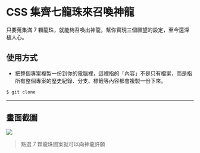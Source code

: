 # CSS 集齊七龍珠來召喚神龍

只要蒐集滿 7 顆龍珠，就能夠召喚出神龍，幫你實現三個願望的設定，至今還深植人心。

## 使用方式
- 把整個專案複製一份到你的電腦裡，這裡指的「內容」不是只有檔案，而是指所有整個專案的歷史紀錄、分支、標籤等內容都會複製一份下來。
```sh
$ git clone
```

----

## 畫面截圖
![](https://i.imgur.com/3586Hhn.gif)
> 點選 7 顆龍珠圖案就可以向神龍許願
